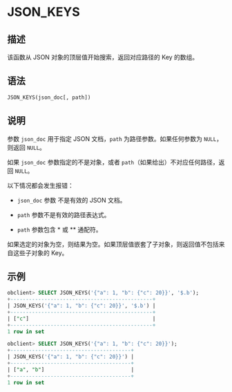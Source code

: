 JSON_KEYS
==============================



描述
-----------------------

该函数从 JSON 对象的顶层值开始搜索，返回对应路径的 Key 的数组。

语法
-----------------------

```sql
JSON_KEYS(json_doc[, path])
```



说明
-----------------------

参数 `json_doc` 用于指定 JSON 文档，`path` 为路径参数。如果任何参数为 `NULL`，则返回 `NULL`。

如果 `json_doc` 参数指定的不是对象，或者 `path`（如果给出）不对应任何路径，返回 `NULL`。

以下情况都会发生报错：

* `json_doc` 参数 不是有效的 JSON 文档。



* `path` 参数不是有效的路径表达式。



* `path` 参数包含 \* 或 \*\* 通配符。






如果选定的对象为空，则结果为空。如果顶层值嵌套了子对象，则返回值不包括来自这些子对象的 Key。

示例
-----------------------

```sql
obclient> SELECT JSON_KEYS('{"a": 1, "b": {"c": 20}}', '$.b');
+----------------------------------------------+
| JSON_KEYS('{"a": 1, "b": {"c": 20}}', '$.b') |
+----------------------------------------------+
| ["c"]                                        |
+----------------------------------------------+
1 row in set

obclient> SELECT JSON_KEYS('{"a": 1, "b": {"c": 20}}');
+---------------------------------------+
| JSON_KEYS('{"a": 1, "b": {"c": 20}}') |
+---------------------------------------+
| ["a", "b"]                            |
+---------------------------------------+
1 row in set
```
